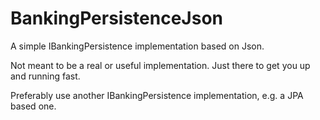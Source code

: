 # BankingPersistenceJson

A simple IBankingPersistence implementation based on Json.

Not meant to be a real or useful implementation. Just there to get you up and running fast.

Preferably use another IBankingPersistence implementation, e.g. a JPA based one.